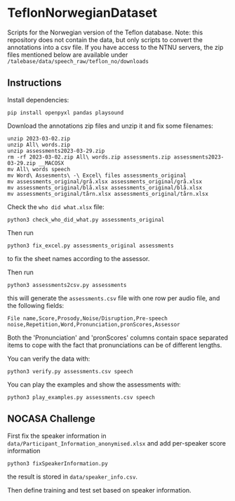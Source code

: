 # TeflonNorwegianDataset
Scripts for the Norwegian version of the Teflon database. Note: this repository does not contain the data, but only scripts to convert the annotations into a csv file. If you have access to the NTNU servers, the zip files mentioned below are available under `/talebase/data/speech_raw/teflon_no/downloads`

## Instructions
Install dependencies:
```
pip install openpyxl pandas playsound
```
Download the annotations zip files and unzip it and fix some filenames:
```
unzip 2023-03-02.zip
unzip All\ words.zip
unzip assessments2023-03-29.zip
rm -rf 2023-03-02.zip All\ words.zip assessments.zip assessments2023-03-29.zip __MACOSX
mv All\ words speech
mv Word\ Assesments\ -\ Excel\ files assessments_original
mv assessments_original/grå.xlsx assessments_original/grå.xlsx
mv assessments_original/blå.xlsx assessments_original/blå.xlsx
mv assessments_original/tårn.xlsx assessments_original/tårn.xlsx
```
Check the `who did what.xlsx` file:
```
python3 check_who_did_what.py assessments_original
```
Then run
```
python3 fix_excel.py assessments_original assessments
```
to fix the sheet names according to the assessor.

Then run
```
python3 assessments2csv.py assessments
```
this will generate the `assessments.csv` file with one row per audio file, and the following fields:
```
File name,Score,Prosody,Noise/Disruption,Pre-speech noise,Repetition,Word,Pronunciation,pronScores,Assessor
```
Both the 'Pronunciation' and 'pronScores' columns contain space separated items to cope with the fact that pronunciations can be of different lengths.

You can verify the data with:
```
python3 verify.py assessments.csv speech
```

You can play the examples and show the assessments with:
```
python3 play_examples.py assessments.csv speech
```

## NOCASA Challenge
First fix the speaker information in `data/Participant_Information_anonymised.xlsx` and add per-speaker score information
```
python3 fixSpeakerInformation.py
```
the result is stored in `data/speaker_info.csv`.

Then define training and test set based on speaker information.
```
```
